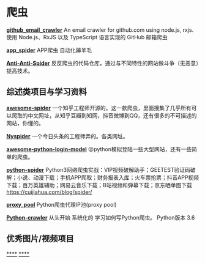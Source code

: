 
# 爬虫

[**github_email_crawler**](https://github.com/nekocode/github_email_crawler)
An email crawler for github.com using node.js, rxjs.
使用 Node.js、RxJS 以及 TypeScript 语言实现的 GitHub 邮箱爬虫

[**app_spider**](https://github.com/xingag/app_spider)
APP爬虫 自动化薅羊毛

[**Anti-Anti-Spider**](https://github.com/luyishisi/Anti-Anti-Spider)
反反爬虫的代码仓库，通过与不同特性的网站做斗争（无恶意）提高技术。

## 综述类项目与学习资料
[**awesome-spider**](https://github.com/facert/awesome-spider)
一个知乎工程师开源的。这一款爬虫，里面搜集了几乎所有可以爬取的中文网址，从知乎豆瓣到知网，抖音微博到QQ，还有很多的不可描述的网站，你懂的。

[**Nyspider**](https://github.com/Nyloner/Nyspider)
一个今日头条的工程师弄的。各类网址。

[**awesome-python-login-model**](https://github.com/CriseLYJ/awesome-python-login-model)
😮python模拟登陆一些大型网站，还有一些简单的爬虫。

[**python-spider**](https://github.com/Jack-Cherish/python-spider)
Python3网络爬虫实战：VIP视频破解助手；GEETEST验证码破解；小说、动漫下载；手机APP爬取；财务报表入库；火车票抢票；抖音APP视频下载；百万英雄辅助；网易云音乐下载；B站视频和弹幕下载；京东晒单图下载 https://cuijiahua.com/blog/spider/

[**proxy_pool**](https://github.com/jhao104/proxy_pool)
Python爬虫代理IP池(proxy pool) 

[**Python-crawler**](https://github.com/Ehco1996/Python-crawler)
从头开始 系统化的 学习如何写Python爬虫。 Python版本 3.6 

## 优秀图片/视频项目
[****]()
[****]()
